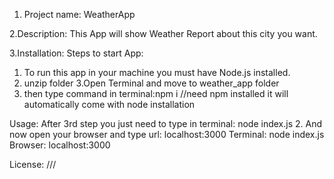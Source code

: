 
1. Project name: WeatherApp

2.Description: This App will show Weather Report  about this city you want.

3.Installation: Steps to start App:
1. To run this app in your machine you must have Node.js installed.
2. unzip folder
3.Open Terminal and move to weather_app folder
4. then type command in terminal:npm i             //need npm installed it will automatically come with node installation

Usage: After 3rd step you just need to type in terminal:   node index.js
2. And now open your browser and type url: localhost:3000
Terminal: node index.js
Browser: localhost:3000

License: ///